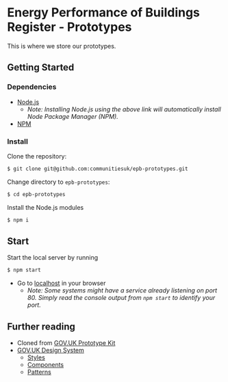 # Energy Performance of Buildings Register - Prototypes

This is where we store our prototypes.

## Getting Started

### Dependencies
- [Node.js](https://nodejs.org)
    - _Note: Installing Node.js using the above link will automatically install Node Package Manager (NPM)._
- [NPM](https://www.npmjs.com)

### Install

Clone the repository:

```sh
$ git clone git@github.com:communitiesuk/epb-prototypes.git
```

Change directory to `epb-prototypes`:

```bash
$ cd epb-prototypes
```

Install the Node.js modules

```sh
$ npm i
```

## Start

Start the local server by running

```sh
$ npm start
```

- Go to [localhost](https://localhost:80) in your browser
  - _Note: Some systems might have a service already listening 
  on port 80. Simply read the console output from `npm start` to identify your port._

## Further reading
- Cloned from [GOV.UK Prototype Kit](https://govuk-prototype-kit.herokuapp.com/docs)
- [GOV.UK Design System](https://design-system.service.gov.uk/get-started/)
  - [Styles](https://design-system.service.gov.uk/styles/)
  - [Components](https://design-system.service.gov.uk/components/)
  - [Patterns](https://design-system.service.gov.uk/patterns/)
